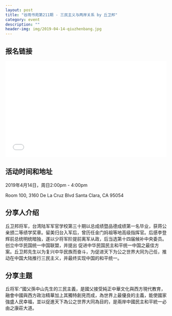 ```yaml
---
layout: post
title: "谷雨书苑第211期 - 三民主义与两岸关系 by 丘卫邦"
category: event
description: ""
header-img: img/2019-04-14-qiuzhenbang.jpg
---
```


## 报名链接
<div style="width:100%; text-align:left;" ><iframe src="//eventbrite.com/tickets-external?eid=60104213320&ref=etckt" frameborder="0" height="300" width="100%" vspace="0" hspace="0" marginheight="5" marginwidth="5" scrolling="auto" allowtransparency="true"></iframe></div>

## 活动时间和地址
2019年4月14日，周日2:00pm - 4:00pm

Room 100, 3160 De La Cruz Blvd Santa Clara, CA 95054


## 分享人介绍
丘卫邦将军，台湾陆军军官学校第三十期以总成绩暨品德成绩第一名毕业，获蒋公亲颁二等绩学奖章。留美归台入军后，曾历任金门妈祖等地高级指挥官。后感李登辉前总统明统暗独，遂以少将军阶提前离军从政，后当选第十四届候补中央委员。创立中华民国统一中国联盟，并提出 促进中华民国民主和平统一中国之最佳方案。丘卫邦先生以为复兴中华民族而奋斗，为促进天下为公之世界大同为己任，推动在中国大陆推行三民主义，并最终实现中国的和平统一。


## 分享主题
丘将军:”國父孫中山先生的三民主義，是國父接受純正中華文化與西方現代教育，融會中國與西方政治精華加上其獨特創見而成，為世界上最優良的主義，能使國家強盛人民幸福，並以促進天下為公之世界大同為目的，是兩岸中國民主和平統一必由之康莊大道。

